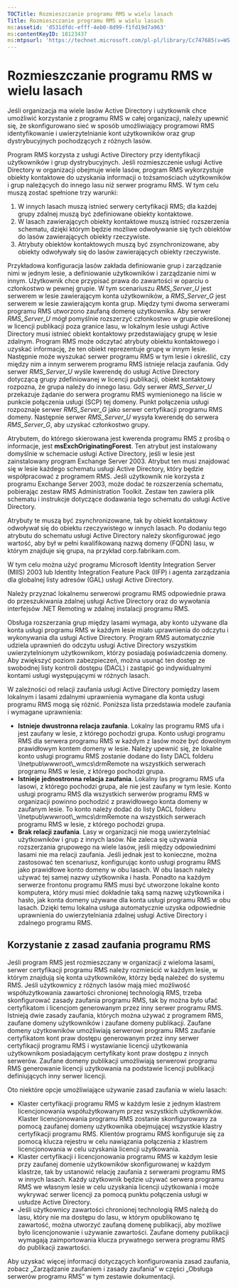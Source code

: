 ```yaml
---
TOCTitle: Rozmieszczanie programu RMS w wielu lasach
Title: Rozmieszczanie programu RMS w wielu lasach
ms:assetid: 'd531dfdc-efff-4eb0-8d99-f1fd19d7a963'
ms:contentKeyID: 18123437
ms:mtpsurl: 'https://technet.microsoft.com/pl-pl/library/Cc747685(v=WS.10)'
---
```


Rozmieszczanie programu RMS w wielu lasach
==========================================

Jeśli organizacja ma wiele lasów Active Directory i użytkownik chce umożliwić korzystanie z programu RMS w całej organizacji, należy upewnić się, że skonfigurowano sieć w sposób umożliwiający programowi RMS identyfikowanie i uwierzytelnianie kont użytkowników oraz grup dystrybucyjnych pochodzących z różnych lasów.

Program RMS korzysta z usługi Active Directory przy identyfikacji użytkowników i grup dystrybucyjnych. Jeśli rozmieszczenie usługi Active Directory w organizacji obejmuje wiele lasów, program RMS wykorzystuje obiekty kontaktowe do uzyskania informacji o tożsamościach użytkowników i grup należących do innego lasu niż serwer programu RMS. W tym celu muszą zostać spełnione trzy warunki:

1.  W innych lasach muszą istnieć serwery certyfikacji RMS; dla każdej grupy zdalnej muszą być zdefiniowane obiekty kontaktowe.
2.  W lasach zawierających obiekty kontaktowe muszą istnieć rozszerzenia schematu, dzięki którym będzie możliwe odwoływanie się tych obiektów do lasów zawierających obiekty rzeczywiste.
3.  Atrybuty obiektów kontaktowych muszą być zsynchronizowane, aby obiekty odwoływały się do lasów zawierających obiekty rzeczywiste.

Przykładowa konfiguracja lasów zakłada definiowanie grup i zarządzanie nimi w jednym lesie, a definiowanie użytkowników i zarządzanie nimi w innym. Użytkownik chce przypisać prawa do zawartości w oparciu o członkostwo w pewnej grupie. W tym scenariuszu *RMS\_Server\_U* jest serwerem w lesie zawierającym konta użytkowników, a *RMS\_Server\_G* jest serwerem w lesie zawierającym konta grup. Między tymi dwoma serwerami programu RMS utworzono zaufaną domenę użytkownika. Aby serwer *RMS\_Server\_U* mógł pomyślnie rozszerzyć członkostwo w grupie określonej w licencji publikacji poza granice lasu, w lokalnym lesie usługi Active Directory musi istnieć obiekt kontaktowy przedstawiający grupę w lesie zdalnym. Program RMS może odczytać atrybuty obiektu kontaktowego i uzyskać informację, że ten obiekt reprezentuje grupę w innym lesie. Następnie może wyszukać serwer programu RMS w tym lesie i określić, czy między nim a innym serwerem programu RMS istnieje relacja zaufania. Gdy serwer *RMS\_Server\_U* wyśle kwerendę do usługi Active Directory dotyczącą grupy zdefiniowanej w licencji publikacji, obiekt kontaktowy rozpozna, że grupa należy do innego lasu. Gdy serwer *RMS\_Server\_U* przekazuje żądanie do serwera programu RMS wymienionego na liście w punkcie połączenia usługi (SCP) tej domeny. Punkt połączenia usługi rozpoznaje serwer *RMS\_Server\_G* jako serwer certyfikacji programu RMS domeny. Następnie serwer *RMS\_Server\_U* wysyła kwerendę do serwera *RMS\_Server\_G*, aby uzyskać członkostwo grupy.

Atrybutem, do którego skierowana jest kwerenda programu RMS z prośbą o informacje, jest **msExchOriginatingForest**. Ten atrybut jest instalowany domyślnie w schemacie usługi Active Directory, jeśli w lesie jest zainstalowany program Exchange Server 2003. Atrybut ten musi znajdować się w lesie każdego schematu usługi Active Directory, który będzie współpracować z programem RMS. Jeśli użytkownik nie korzysta z programu Exchange Server 2003, może dodać te rozszerzenia schematu, pobierając zestaw RMS Administration Toolkit. Zestaw ten zawiera plik schematu i instrukcje dotyczące dodawania tego schematu do usługi Active Directory.

Atrybuty te muszą być zsynchronizowane, tak by obiekt kontaktowy odwoływał się do obiektu rzeczywistego w innych lasach. Po dodaniu tego atrybutu do schematu usługi Active Directory należy skonfigurować jego wartość, aby był w pełni kwalifikowaną nazwą domeny (FQDN) lasu, w którym znajduje się grupa, na przykład corp.fabrikam.com.

W tym celu można użyć programu Microsoft Identity Integration Server (MIIS) 2003 lub Identity Integration Feature Pack (IIFP) i agenta zarządzania dla globalnej listy adresów (GAL) usługi Active Directory.

Należy przyznać lokalnemu serwerowi programu RMS odpowiednie prawa do przeszukiwania zdalnej usługi Active Directory oraz do wywołania interfejsów .NET Remoting w zdalnej instalacji programu RMS.

Obsługa rozszerzania grup między lasami wymaga, aby konto używane dla konta usługi programu RMS w każdym lesie miało uprawnienia do odczytu i wykonywania dla usługi Active Directory. Program RMS automatycznie udziela uprawnień do odczytu usługi Active Directory wszystkim uwierzytelnionym użytkownikom, którzy posiadają poświadczenia domeny. Aby zwiększyć poziom zabezpieczeń, można usunąć ten dostęp ze swobodnej listy kontroli dostępu (DACL) i zastąpić go indywidualnymi kontami usługi występującymi w różnych lasach.

W zależności od relacji zaufania usługi Active Directory pomiędzy lasem lokalnym i lasami zdalnymi uprawnienia wymagane dla konta usługi programu RMS mogą się różnić. Poniższa lista przedstawia modele zaufania i wymagane uprawnienia:

-   **Istnieje dwustronna relacja zaufania**. Lokalny las programu RMS ufa i jest zaufany w lesie, z którego pochodzi grupa. Konto usługi programu RMS dla serwera programu RMS w każdym z lasów może być dowolnym prawidłowym kontem domeny w lesie. Należy upewnić się, że lokalne konto usługi programu RMS zostanie dodane do listy DACL folderu \\Inetpub\\wwwroot\\\_wmcs\\drmRemote na wszystkich serwerach programu RMS w lesie, z którego pochodzi grupa.
-   **Istnieje jednostronna relacja zaufania**. Lokalny las programu RMS ufa lasowi, z którego pochodzi grupa, ale nie jest zaufany w tym lesie. Konto usługi programu RMS dla wszystkich serwerów programu RMS w organizacji powinno pochodzić z prawidłowego konta domeny w zaufanym lesie. To konto należy dodać do listy DACL folderu \\Inetpub\\wwwroot\\\_wmcs\\drmRemote na wszystkich serwerach programu RMS w lesie, z którego pochodzi grupa.
-   **Brak relacji zaufania**. Lasy w organizacji nie mogą uwierzytelniać użytkowników i grup z innych lasów. Nie zaleca się używania rozszerzania grupowego na wiele lasów, jeśli między odpowiednimi lasami nie ma relacji zaufania. Jeśli jednak jest to konieczne, można zastosować ten scenariusz, konfigurując konto usługi programu RMS jako prawidłowe konto domeny w obu lasach. W obu lasach należy używać tej samej nazwy użytkownika i hasła. Ponadto na każdym serwerze frontonu programu RMS musi być utworzone lokalne konto komputera, który musi mieć dokładnie taką samą nazwę użytkownika i hasło, jak konta domeny używane dla konta usługi programu RMS w obu lasach. Dzięki temu lokalna usługa automatycznie uzyska odpowiednie uprawnienia do uwierzytelniania zdalnej usługi Active Directory i zdalnego programu RMS.

Korzystanie z zasad zaufania programu RMS
-----------------------------------------

Jeśli program RMS jest rozmieszczany w organizacji z wieloma lasami, serwer certyfikacji programu RMS należy rozmieścić w każdym lesie, w którym znajdują się konta użytkowników, którzy będą należeć do systemu RMS. Jeśli użytkownicy z różnych lasów mają mieć możliwość współużytkowania zawartości chronionej technologią RMS, trzeba skonfigurować zasady zaufania programu RMS, tak by można było ufać certyfikatom i licencjom generowanym przez inny serwer programu RMS. Istnieją dwie zasady zaufania, których można używać z programem RMS, zaufane domeny użytkowników i zaufane domeny publikacji. Zaufane domeny użytkowników umożliwiają serwerowi programu RMS zaufanie certyfikatom kont praw dostępu generowanym przez inny serwer certyfikacji programu RMS i wystawianie licencji użytkowania użytkownikom posiadającym certyfikaty kont praw dostępu z innych serwerów. Zaufane domeny publikacji umożliwiają serwerowi programu RMS generowanie licencji użytkowania na podstawie licencji publikacji definiujących inny serwer licencji.

Oto niektóre opcje umożliwiające używanie zasad zaufania w wielu lasach:

-   Klaster certyfikacji programu RMS w każdym lesie z jednym klastrem licencjonowania współużytkowanym przez wszystkich użytkowników. Klaster licencjonowania programu RMS zostanie skonfigurowany za pomocą zaufanej domeny użytkownika obejmującej wszystkie klastry certyfikacji programu RMS. Klientów programu RMS konfiguruje się za pomocą klucza rejestru w celu nawiązania połączenia z klastrem licencjonowania w celu uzyskania licencji użytkowania.
-   Klaster certyfikacji i licencjonowania programu RMS w każdym lesie przy zaufanej domenie użytkowników skonfigurowanej w każdym klastrze, tak by ustanowić relację zaufania z serwerami programu RMS w innych lasach. Każdy użytkownik będzie używać serwera programu RMS we własnym lesie w celu uzyskania licencji użytkowania i może wykrywać serwer licencji za pomocą punktu połączenia usługi w usłudze Active Directory.
-   Jeśli użytkownicy zawartości chronionej technologią RMS należą do lasu, który nie ma dostępu do lasu, w którym opublikowano tę zawartość, można utworzyć zaufaną domenę publikacji, aby możliwe było licencjonowanie i używanie zawartości. Zaufane domeny publikacji wymagają zaimportowania klucza prywatnego serwera programu RMS do publikacji zawartości.

Aby uzyskać więcej informacji dotyczących konfigurowania zasad zaufania, zobacz „Zarządzanie zaufaniem i zasady zaufania” w części „Obsługa serwerów programu RMS” w tym zestawie dokumentacji.
